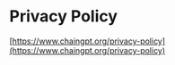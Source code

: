 # Privacy Policy

[https://www.chaingpt.org/privacy-policy](https://www.chaingpt.org/privacy-policy)
